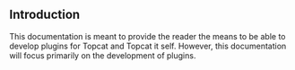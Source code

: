 
## Introduction

This documentation is meant to provide the reader the means to be able to develop plugins for Topcat and Topcat it self. However, this documentation will focus primarily on the development of plugins.

